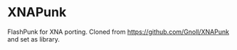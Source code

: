 XNAPunk
=======

FlashPunk for XNA porting. Cloned from https://github.com/Gnoll/XNAPunk and set as library.